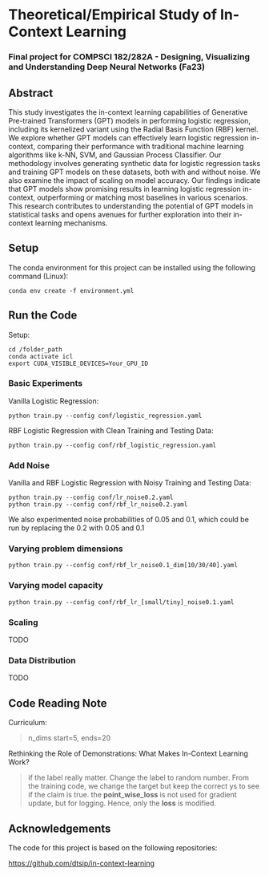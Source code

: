 
# Theoretical/Empirical Study of In-Context Learning
### **Final project for COMPSCI 182/282A - Designing, Visualizing and Understanding Deep Neural Networks (Fa23)**

## Abstract
This study investigates the in-context learning capabilities of Generative Pre-trained Transformers (GPT) models in performing logistic regression, including its kernelized variant using the Radial Basis Function (RBF) kernel. We explore whether GPT models can effectively learn logistic regression in-context, comparing their performance with traditional machine learning algorithms like k-NN, SVM, and Gaussian Process Classifier. Our methodology involves generating synthetic data for logistic regression tasks and training GPT models on these datasets, both with and without noise. We also examine the impact of scaling on model accuracy. Our findings indicate that GPT models show promising results in learning logistic regression in-context, outperforming or matching most baselines in various scenarios. This research contributes to understanding the potential of GPT models in statistical tasks and opens avenues for further exploration into their in-context learning mechanisms. 

## Setup
The conda environment for this project can be installed using the following command (Linux):
```
conda env create -f environment.yml
```

## Run the Code
Setup:
```
cd /folder_path
conda activate icl
export CUDA_VISIBLE_DEVICES=Your_GPU_ID
```

### Basic Experiments
Vanilla Logistic Regression:
```
python train.py --config conf/logistic_regression.yaml
```

RBF Logistic Regression with Clean Training and Testing Data:
```
python train.py --config conf/rbf_logistic_regression.yaml
```

### Add Noise
Vanilla and RBF Logistic Regression with Noisy Training and Testing Data:
```
python train.py --config conf/lr_noise0.2.yaml
python train.py --config conf/rbf_lr_noise0.2.yaml
```
We also experimented noise probabilities of 0.05 and 0.1, which could be run by replacing the 0.2 with 0.05 and 0.1

### Varying problem dimensions
```
python train.py --config conf/rbf_lr_noise0.1_dim[10/30/40].yaml
```

### Varying model capacity
```
python train.py --config conf/rbf_lr_[small/tiny]_noise0.1.yaml
```

### Scaling
TODO

### Data Distribution
TODO


## Code Reading Note
Curriculum:
> n_dims start=5, ends=20

Rethinking the Role of Demonstrations: What Makes In-Context Learning Work?
> if the label really matter. Change the label to random number. From the training code, we change the target but keep the correct ys to see if the claim is true.
the **point_wise_loss** is not used for gradient update, but for logging. Hence, only the **loss** is modified.

## Acknowledgements
The code for this project is based on the following repositories:

https://github.com/dtsip/in-context-learning

